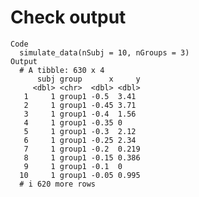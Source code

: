 # Check output

    Code
      simulate_data(nSubj = 10, nGroups = 3)
    Output
      # A tibble: 630 x 4
          subj group      x     y
         <dbl> <chr>  <dbl> <dbl>
       1     1 group1 -0.5  3.41 
       2     1 group1 -0.45 3.71 
       3     1 group1 -0.4  1.56 
       4     1 group1 -0.35 0    
       5     1 group1 -0.3  2.12 
       6     1 group1 -0.25 2.34 
       7     1 group1 -0.2  0.219
       8     1 group1 -0.15 0.386
       9     1 group1 -0.1  0    
      10     1 group1 -0.05 0.995
      # i 620 more rows

